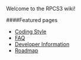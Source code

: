 Welcome to the RPCS3 wiki!

####Featured pages
* [Coding Style](https://github.com/RPCS3/rpcs3/wiki/Coding-Style)
* [FAQ](https://github.com/RPCS3/rpcs3/wiki/FAQ)
* [Developer Information](https://github.com/RPCS3/rpcs3/wiki/Developer-Information)
* [Roadmap](https://github.com/RPCS3/rpcs3/wiki/Roadmap)